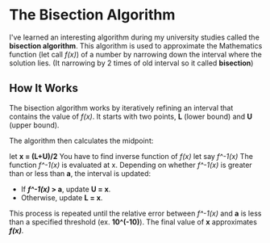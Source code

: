 # The Bisection Algorithm

I've learned an interesting algorithm during my university studies called the **bisection algorithm**. This algorithm is used to approximate the Mathematics function (let call *f(x)*) of a number by narrowing down the interval where the solution lies. (It narrowing by 2 times of old interval so it called **bisection**)

## How It Works

The bisection algorithm works by iteratively refining an interval that contains the value of *f(x)*. It starts with two points, **L** (lower bound) and **U** (upper bound).

The algorithm then calculates the midpoint:

let **x = (L+U)/2**
You have to find inverse function of *f(x)* let say *f^-1(x)*
The function *f^-1(x)* is evaluated at x. Depending on whether *f^-1(x)* is greater than or less than **a**, the interval is updated:

- If ***f^-1(x)* > a**, update **U = x**.
- Otherwise, update **L = x**.

This process is repeated until the relative error between *f^-1(x)* and **a** is less than a specified threshold (ex. **10^(-10)**). The final value of **x** approximates ***f(x)***.

